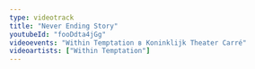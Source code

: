 ```yaml
---
type: videotrack
title: "Never Ending Story"
youtubeId: "fooDdta4jGg"
videoevents: "Within Temptation в Koninklijk Theater Carré"
videoartists: ["Within Temptation"]
---
```

